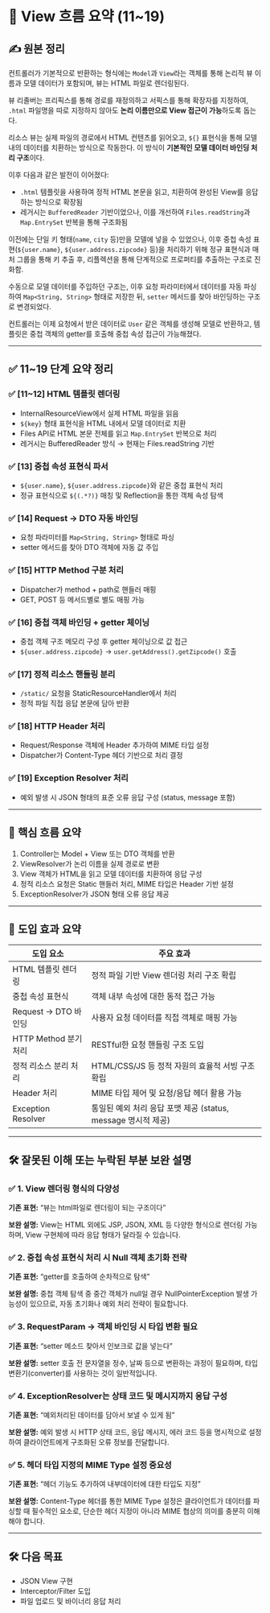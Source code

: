 # 📘 View 흐름 요약 (11\~19)

## ✍️ 원본 정리

컨트롤러가 기본적으로 반환하는 형식에는 `Model`과 `View`라는 객체를 통해 논리적 뷰 이름과 모델 데이터가 포함되며, 뷰는 HTML 파일로 렌더링된다.

뷰 리졸버는 프리픽스를 통해 경로를 재정의하고 서픽스를 통해 확장자를 지정하여, `.html` 파일명을 따로 지정하지 않아도 **논리 이름만으로 View 접근이 가능**하도록 돕는다.

리소스 뷰는 실제 파일의 경로에서 HTML 컨텐츠를 읽어오고, `${}` 표현식을 통해 모델 내의 데이터를 치환하는 방식으로 작동한다. 이 방식이 **기본적인 모델 데이터 바인딩 처리 구조**이다.

이후 다음과 같은 발전이 이어졌다:

* `.html` 템플릿을 사용하여 정적 HTML 본문을 읽고, 치환하여 완성된 View를 응답하는 방식으로 확장됨
* 레거시는 `BufferedReader` 기반이었으나, 이를 개선하여 `Files.readString`과 `Map.EntrySet` 반복을 통해 구조화됨

이전에는 단일 키 형태(`name`, `city` 등)만을 모델에 넣을 수 있었으나, 이후 중첩 속성 표현(`${user.name}`, `${user.address.zipcode}` 등)을 처리하기 위해 정규 표현식과 매처 그룹을 통해 키 추출 후, 리플렉션을 통해 단계적으로 프로퍼티를 추출하는 구조로 진화함.

수동으로 모델 데이터를 주입하던 구조는, 이후 요청 파라미터에서 데이터를 자동 파싱하여 `Map<String, String>` 형태로 저장한 뒤, `setter` 메서드를 찾아 바인딩하는 구조로 변경되었다.

컨트롤러는 이제 요청에서 받은 데이터로 `User` 같은 객체를 생성해 모델로 반환하고, 템플릿은 중첩 객체의 getter를 호출해 중첩 속성 접근이 가능해졌다.

---

## ✅ 11\~19 단계 요약 정리

### ✅ \[11\~12] HTML 템플릿 렌더링

* InternalResourceView에서 실제 HTML 파일을 읽음
* `${key}` 형태 표현식을 HTML 내에서 모델 데이터로 치환
* Files API로 HTML 본문 전체를 읽고 `Map.EntrySet` 반복으로 처리
* 레거시는 BufferedReader 방식 → 현재는 Files.readString 기반

### ✅ \[13] 중첩 속성 표현식 파서

* `${user.name}`, `${user.address.zipcode}`와 같은 중첩 표현식 처리
* 정규 표현식으로 `${(.*?)}` 매칭 및 Reflection을 통한 객체 속성 탐색

### ✅ \[14] Request → DTO 자동 바인딩

* 요청 파라미터를 `Map<String, String>` 형태로 파싱
* setter 메서드를 찾아 DTO 객체에 자동 값 주입

### ✅ \[15] HTTP Method 구분 처리

* Dispatcher가 method + path로 핸들러 매핑
* GET, POST 등 메서드별로 별도 매핑 가능

### ✅ \[16] 중첩 객체 바인딩 + getter 체이닝

* 중첩 객체 구조 메모리 구성 후 getter 체이닝으로 값 접근
* `${user.address.zipcode}` → `user.getAddress().getZipcode()` 호출

### ✅ \[17] 정적 리소스 핸들링 분리

* `/static/` 요청을 StaticResourceHandler에서 처리
* 정적 파일 직접 응답 본문에 담아 반환

### ✅ \[18] HTTP Header 처리

* Request/Response 객체에 Header 추가하여 MIME 타입 설정
* Dispatcher가 Content-Type 헤더 기반으로 처리 결정

### ✅ \[19] Exception Resolver 처리

* 예외 발생 시 JSON 형태의 표준 오류 응답 구성 (status, message 포함)

---

## 📌 핵심 흐름 요약

1. Controller는 Model + View 또는 DTO 객체를 반환
2. ViewResolver가 논리 이름을 실제 경로로 변환
3. View 객체가 HTML을 읽고 모델 데이터를 치환하여 응답 구성
4. 정적 리소스 요청은 Static 핸들러 처리, MIME 타입은 Header 기반 설정
5. ExceptionResolver가 JSON 형태 오류 응답 제공

---

## 🧠 도입 효과 요약

| 도입 요소              | 주요 효과                                       |
| ------------------ | ------------------------------------------- |
| HTML 템플릿 렌더링       | 정적 파일 기반 View 렌더링 처리 구조 확립                  |
| 중첩 속성 표현식          | 객체 내부 속성에 대한 동적 접근 가능                       |
| Request → DTO 바인딩  | 사용자 요청 데이터를 직접 객체로 매핑 가능                    |
| HTTP Method 분기 처리  | RESTful한 요청 핸들링 구조 도입                       |
| 정적 리소스 분리 처리       | HTML/CSS/JS 등 정적 자원의 효율적 서빙 구조 확립           |
| Header 처리          | MIME 타입 제어 및 요청/응답 헤더 활용 가능                 |
| Exception Resolver | 통일된 예외 처리 응답 포맷 제공 (status, message 명시적 제공) |

---

## 🛠 잘못된 이해 또는 누락된 부분 보완 설명

### ✅ 1. View 렌더링 형식의 다양성

**기존 표현:** “뷰는 html파일로 렌더링이 되는 구조이다”

**보완 설명:**
View는 HTML 외에도 JSP, JSON, XML 등 다양한 형식으로 렌더링 가능하며, View 구현체에 따라 응답 형태가 달라질 수 있습니다.

### ✅ 2. 중첩 속성 표현식 처리 시 Null 객체 초기화 전략

**기존 표현:** “getter를 호출하여 순차적으로 탐색”

**보완 설명:**
중첩 객체 탐색 중 중간 객체가 null일 경우 NullPointerException 발생 가능성이 있으므로, 자동 초기화나 예외 처리 전략이 필요합니다.

### ✅ 3. RequestParam → 객체 바인딩 시 타입 변환 필요

**기존 표현:** “setter 메소드 찾아서 인보크로 값을 넣는다”

**보완 설명:**
setter 호출 전 문자열을 정수, 날짜 등으로 변환하는 과정이 필요하며, 타입 변환기(converter)를 사용하는 것이 일반적입니다.

### ✅ 4. ExceptionResolver는 상태 코드 및 메시지까지 응답 구성

**기존 표현:** “예외처리된 데이터를 담아서 보낼 수 있게 됨”

**보완 설명:**
예외 발생 시 HTTP 상태 코드, 응답 메시지, 에러 코드 등을 명시적으로 설정하여 클라이언트에게 구조화된 오류 정보를 전달합니다.

### ✅ 5. 헤더 타입 지정의 MIME Type 설정 중요성

**기존 표현:** “헤더 기능도 추가하여 내부데이터에 대한 타입도 지정”

**보완 설명:**
Content-Type 헤더를 통한 MIME Type 설정은 클라이언트가 데이터를 파싱할 때 필수적인 요소로, 단순한 헤더 지정이 아니라 MIME 협상의 의미를 충분히 이해해야 합니다.

---

## 🛠 다음 목표

* JSON View 구현
* Interceptor/Filter 도입
* 파일 업로드 및 바이너리 응답 처리
